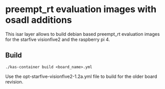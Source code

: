# preempt_rt evaluation images with osadl additions

This isar layer allows to build debian based preempt_rt evaluation images for the starfive visionfive2 and the raspberry pi 4.

## Build

```
./kas-container build <board_name>.yml
```

Use the opt-starfive-visionfive2-1.2a.yml file to build for the older board revision.
